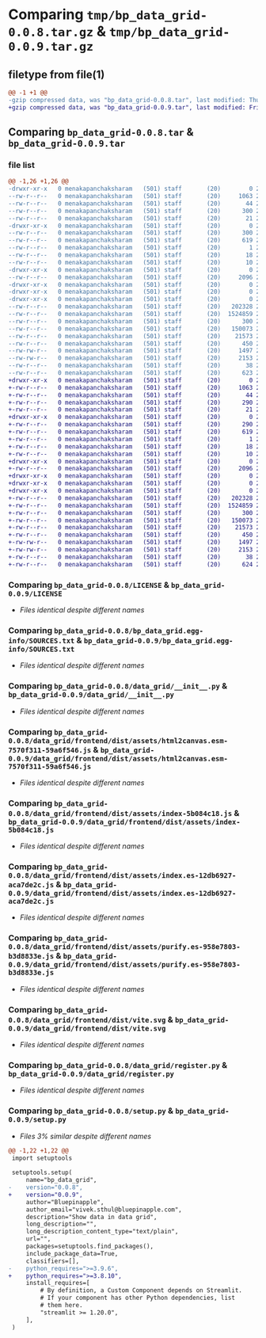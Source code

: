 # Comparing `tmp/bp_data_grid-0.0.8.tar.gz` & `tmp/bp_data_grid-0.0.9.tar.gz`

## filetype from file(1)

```diff
@@ -1 +1 @@
-gzip compressed data, was "bp_data_grid-0.0.8.tar", last modified: Thu Apr 20 10:20:44 2023, max compression
+gzip compressed data, was "bp_data_grid-0.0.9.tar", last modified: Fri Apr 21 06:02:53 2023, max compression
```

## Comparing `bp_data_grid-0.0.8.tar` & `bp_data_grid-0.0.9.tar`

### file list

```diff
@@ -1,26 +1,26 @@
-drwxr-xr-x   0 menakapanchaksharam   (501) staff       (20)        0 2023-04-20 10:20:44.016161 bp_data_grid-0.0.8/
--rw-r--r--   0 menakapanchaksharam   (501) staff       (20)     1063 2023-04-10 18:26:13.000000 bp_data_grid-0.0.8/LICENSE
--rw-r--r--   0 menakapanchaksharam   (501) staff       (20)       44 2023-04-10 18:26:13.000000 bp_data_grid-0.0.8/MANIFEST.in
--rw-r--r--   0 menakapanchaksharam   (501) staff       (20)      300 2023-04-20 10:20:44.015772 bp_data_grid-0.0.8/PKG-INFO
--rw-r--r--   0 menakapanchaksharam   (501) staff       (20)       21 2023-04-10 05:35:41.000000 bp_data_grid-0.0.8/README.md
-drwxr-xr-x   0 menakapanchaksharam   (501) staff       (20)        0 2023-04-20 10:20:44.001055 bp_data_grid-0.0.8/bp_data_grid.egg-info/
--rw-r--r--   0 menakapanchaksharam   (501) staff       (20)      300 2023-04-20 10:20:43.000000 bp_data_grid-0.0.8/bp_data_grid.egg-info/PKG-INFO
--rw-r--r--   0 menakapanchaksharam   (501) staff       (20)      619 2023-04-20 10:20:43.000000 bp_data_grid-0.0.8/bp_data_grid.egg-info/SOURCES.txt
--rw-r--r--   0 menakapanchaksharam   (501) staff       (20)        1 2023-04-20 10:20:43.000000 bp_data_grid-0.0.8/bp_data_grid.egg-info/dependency_links.txt
--rw-r--r--   0 menakapanchaksharam   (501) staff       (20)       18 2023-04-20 10:20:43.000000 bp_data_grid-0.0.8/bp_data_grid.egg-info/requires.txt
--rw-r--r--   0 menakapanchaksharam   (501) staff       (20)       10 2023-04-20 10:20:43.000000 bp_data_grid-0.0.8/bp_data_grid.egg-info/top_level.txt
-drwxr-xr-x   0 menakapanchaksharam   (501) staff       (20)        0 2023-04-20 10:20:44.002151 bp_data_grid-0.0.8/data_grid/
--rw-r--r--   0 menakapanchaksharam   (501) staff       (20)     2096 2023-04-18 06:06:34.000000 bp_data_grid-0.0.8/data_grid/__init__.py
-drwxr-xr-x   0 menakapanchaksharam   (501) staff       (20)        0 2023-04-20 10:20:43.997255 bp_data_grid-0.0.8/data_grid/frontend/
-drwxr-xr-x   0 menakapanchaksharam   (501) staff       (20)        0 2023-04-20 10:20:44.003689 bp_data_grid-0.0.8/data_grid/frontend/dist/
-drwxr-xr-x   0 menakapanchaksharam   (501) staff       (20)        0 2023-04-20 10:20:44.015113 bp_data_grid-0.0.8/data_grid/frontend/dist/assets/
--rw-r--r--   0 menakapanchaksharam   (501) staff       (20)   202328 2023-04-19 05:40:54.000000 bp_data_grid-0.0.8/data_grid/frontend/dist/assets/html2canvas.esm-7570f311-59a6f546.js
--rw-r--r--   0 menakapanchaksharam   (501) staff       (20)  1524859 2023-04-19 05:40:54.000000 bp_data_grid-0.0.8/data_grid/frontend/dist/assets/index-5b084c18.js
--rw-r--r--   0 menakapanchaksharam   (501) staff       (20)      300 2023-04-19 05:40:54.000000 bp_data_grid-0.0.8/data_grid/frontend/dist/assets/index-d081bea5.css
--rw-r--r--   0 menakapanchaksharam   (501) staff       (20)   150073 2023-04-19 05:40:54.000000 bp_data_grid-0.0.8/data_grid/frontend/dist/assets/index.es-12db6927-aca7de2c.js
--rw-r--r--   0 menakapanchaksharam   (501) staff       (20)    21573 2023-04-19 05:40:54.000000 bp_data_grid-0.0.8/data_grid/frontend/dist/assets/purify.es-958e7803-b3d8833e.js
--rw-r--r--   0 menakapanchaksharam   (501) staff       (20)      450 2023-04-19 05:41:12.000000 bp_data_grid-0.0.8/data_grid/frontend/dist/index.html
--rw-rw-r--   0 menakapanchaksharam   (501) staff       (20)     1497 2023-04-19 05:40:53.000000 bp_data_grid-0.0.8/data_grid/frontend/dist/vite.svg
--rw-rw-r--   0 menakapanchaksharam   (501) staff       (20)     2153 2023-04-10 09:19:07.000000 bp_data_grid-0.0.8/data_grid/register.py
--rw-r--r--   0 menakapanchaksharam   (501) staff       (20)       38 2023-04-20 10:20:44.016299 bp_data_grid-0.0.8/setup.cfg
--rw-r--r--   0 menakapanchaksharam   (501) staff       (20)      623 2023-04-20 10:19:11.000000 bp_data_grid-0.0.8/setup.py
+drwxr-xr-x   0 menakapanchaksharam   (501) staff       (20)        0 2023-04-21 06:02:53.737509 bp_data_grid-0.0.9/
+-rw-r--r--   0 menakapanchaksharam   (501) staff       (20)     1063 2023-04-10 18:26:13.000000 bp_data_grid-0.0.9/LICENSE
+-rw-r--r--   0 menakapanchaksharam   (501) staff       (20)       44 2023-04-10 18:26:13.000000 bp_data_grid-0.0.9/MANIFEST.in
+-rw-r--r--   0 menakapanchaksharam   (501) staff       (20)      290 2023-04-21 06:02:53.736612 bp_data_grid-0.0.9/PKG-INFO
+-rw-r--r--   0 menakapanchaksharam   (501) staff       (20)       21 2023-04-10 05:35:41.000000 bp_data_grid-0.0.9/README.md
+drwxr-xr-x   0 menakapanchaksharam   (501) staff       (20)        0 2023-04-21 06:02:53.712741 bp_data_grid-0.0.9/bp_data_grid.egg-info/
+-rw-r--r--   0 menakapanchaksharam   (501) staff       (20)      290 2023-04-21 06:02:53.000000 bp_data_grid-0.0.9/bp_data_grid.egg-info/PKG-INFO
+-rw-r--r--   0 menakapanchaksharam   (501) staff       (20)      619 2023-04-21 06:02:53.000000 bp_data_grid-0.0.9/bp_data_grid.egg-info/SOURCES.txt
+-rw-r--r--   0 menakapanchaksharam   (501) staff       (20)        1 2023-04-21 06:02:53.000000 bp_data_grid-0.0.9/bp_data_grid.egg-info/dependency_links.txt
+-rw-r--r--   0 menakapanchaksharam   (501) staff       (20)       18 2023-04-21 06:02:53.000000 bp_data_grid-0.0.9/bp_data_grid.egg-info/requires.txt
+-rw-r--r--   0 menakapanchaksharam   (501) staff       (20)       10 2023-04-21 06:02:53.000000 bp_data_grid-0.0.9/bp_data_grid.egg-info/top_level.txt
+drwxr-xr-x   0 menakapanchaksharam   (501) staff       (20)        0 2023-04-21 06:02:53.714275 bp_data_grid-0.0.9/data_grid/
+-rw-r--r--   0 menakapanchaksharam   (501) staff       (20)     2096 2023-04-18 06:06:34.000000 bp_data_grid-0.0.9/data_grid/__init__.py
+drwxr-xr-x   0 menakapanchaksharam   (501) staff       (20)        0 2023-04-21 06:02:53.702139 bp_data_grid-0.0.9/data_grid/frontend/
+drwxr-xr-x   0 menakapanchaksharam   (501) staff       (20)        0 2023-04-21 06:02:53.716725 bp_data_grid-0.0.9/data_grid/frontend/dist/
+drwxr-xr-x   0 menakapanchaksharam   (501) staff       (20)        0 2023-04-21 06:02:53.734211 bp_data_grid-0.0.9/data_grid/frontend/dist/assets/
+-rw-r--r--   0 menakapanchaksharam   (501) staff       (20)   202328 2023-04-19 05:40:54.000000 bp_data_grid-0.0.9/data_grid/frontend/dist/assets/html2canvas.esm-7570f311-59a6f546.js
+-rw-r--r--   0 menakapanchaksharam   (501) staff       (20)  1524859 2023-04-19 05:40:54.000000 bp_data_grid-0.0.9/data_grid/frontend/dist/assets/index-5b084c18.js
+-rw-r--r--   0 menakapanchaksharam   (501) staff       (20)      300 2023-04-19 05:40:54.000000 bp_data_grid-0.0.9/data_grid/frontend/dist/assets/index-d081bea5.css
+-rw-r--r--   0 menakapanchaksharam   (501) staff       (20)   150073 2023-04-19 05:40:54.000000 bp_data_grid-0.0.9/data_grid/frontend/dist/assets/index.es-12db6927-aca7de2c.js
+-rw-r--r--   0 menakapanchaksharam   (501) staff       (20)    21573 2023-04-19 05:40:54.000000 bp_data_grid-0.0.9/data_grid/frontend/dist/assets/purify.es-958e7803-b3d8833e.js
+-rw-r--r--   0 menakapanchaksharam   (501) staff       (20)      450 2023-04-19 05:41:12.000000 bp_data_grid-0.0.9/data_grid/frontend/dist/index.html
+-rw-rw-r--   0 menakapanchaksharam   (501) staff       (20)     1497 2023-04-19 05:40:53.000000 bp_data_grid-0.0.9/data_grid/frontend/dist/vite.svg
+-rw-rw-r--   0 menakapanchaksharam   (501) staff       (20)     2153 2023-04-10 09:19:07.000000 bp_data_grid-0.0.9/data_grid/register.py
+-rw-r--r--   0 menakapanchaksharam   (501) staff       (20)       38 2023-04-21 06:02:53.738795 bp_data_grid-0.0.9/setup.cfg
+-rw-r--r--   0 menakapanchaksharam   (501) staff       (20)      624 2023-04-21 06:00:42.000000 bp_data_grid-0.0.9/setup.py
```

### Comparing `bp_data_grid-0.0.8/LICENSE` & `bp_data_grid-0.0.9/LICENSE`

 * *Files identical despite different names*

### Comparing `bp_data_grid-0.0.8/bp_data_grid.egg-info/SOURCES.txt` & `bp_data_grid-0.0.9/bp_data_grid.egg-info/SOURCES.txt`

 * *Files identical despite different names*

### Comparing `bp_data_grid-0.0.8/data_grid/__init__.py` & `bp_data_grid-0.0.9/data_grid/__init__.py`

 * *Files identical despite different names*

### Comparing `bp_data_grid-0.0.8/data_grid/frontend/dist/assets/html2canvas.esm-7570f311-59a6f546.js` & `bp_data_grid-0.0.9/data_grid/frontend/dist/assets/html2canvas.esm-7570f311-59a6f546.js`

 * *Files identical despite different names*

### Comparing `bp_data_grid-0.0.8/data_grid/frontend/dist/assets/index-5b084c18.js` & `bp_data_grid-0.0.9/data_grid/frontend/dist/assets/index-5b084c18.js`

 * *Files identical despite different names*

### Comparing `bp_data_grid-0.0.8/data_grid/frontend/dist/assets/index.es-12db6927-aca7de2c.js` & `bp_data_grid-0.0.9/data_grid/frontend/dist/assets/index.es-12db6927-aca7de2c.js`

 * *Files identical despite different names*

### Comparing `bp_data_grid-0.0.8/data_grid/frontend/dist/assets/purify.es-958e7803-b3d8833e.js` & `bp_data_grid-0.0.9/data_grid/frontend/dist/assets/purify.es-958e7803-b3d8833e.js`

 * *Files identical despite different names*

### Comparing `bp_data_grid-0.0.8/data_grid/frontend/dist/vite.svg` & `bp_data_grid-0.0.9/data_grid/frontend/dist/vite.svg`

 * *Files identical despite different names*

### Comparing `bp_data_grid-0.0.8/data_grid/register.py` & `bp_data_grid-0.0.9/data_grid/register.py`

 * *Files identical despite different names*

### Comparing `bp_data_grid-0.0.8/setup.py` & `bp_data_grid-0.0.9/setup.py`

 * *Files 3% similar despite different names*

```diff
@@ -1,22 +1,22 @@
 import setuptools
 
 setuptools.setup(
     name="bp_data_grid",
-    version="0.0.8",
+    version="0.0.9",
     author="Bluepinapple",
     author_email="vivek.sthul@bluepinapple.com",
     description="Show data in data grid",
     long_description="",
     long_description_content_type="text/plain",
     url="",
     packages=setuptools.find_packages(),
     include_package_data=True,
     classifiers=[],
-    python_requires=">=3.9.6",
+    python_requires=">=3.8.10",
     install_requires=[
         # By definition, a Custom Component depends on Streamlit.
         # If your component has other Python dependencies, list
         # them here.
         "streamlit >= 1.20.0",
     ],
 )
```

